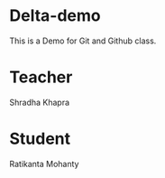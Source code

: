 # Delta-demo
This is a Demo for Git and Github class.


# Teacher 
Shradha Khapra

# Student
Ratikanta Mohanty